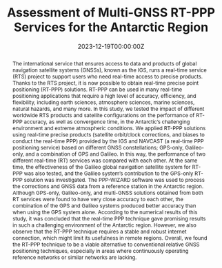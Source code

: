 ---
title: "Assessment of Multi-GNSS RT-PPP Services for the Antarctic Region"
authors:
- Serdar Erol
- Reha Metin Alkan
- admin

author_notes:
- "Corresponding Author"
date: "2023-12-19T00:00:00Z"
doi: "https://doi.org/10.14430/arctic78405"

# Schedule page publish date (NOT publication's date).
publishDate: "2023-12-19T00:00:00Z"

# Publication type.
# Accepts a single type but formatted as a YAML list (for Hugo requirements).
# Enter a publication type from the CSL standard.
publication_types: ["article-journal"]

# Publication name and optional abbreviated publication name.
publication: "*ARCTIC, 76*(3)"
publication_short: ""

abstract: The international service that ensures access to data and products of global navigation satellite systems (GNSSs), known as the IGS, runs a real-time service (RTS) project to support users who need real-time access to precise products. Thanks to the RTS project, it is now possible to obtain real-time precise point positioning (RT-PPP) solutions. RT-PPP can be used in many real-time positioning applications that require a high level of accuracy, efficiency, and flexibility, including earth sciences, atmosphere sciences, marine sciences, natural hazards, and many more. In this study, we tested the impact of different worldwide RTS products and satellite configurations on the performance of RT-PPP accuracy, as well as convergence time, in the Antarctic’s challenging environment and extreme atmospheric conditions. We applied RT-PPP solutions using real-time precise products (satellite orbit/clock corrections, and biases to conduct the real-time PPP) provided by the IGS and NAVCAST (a real-time PPP positioning service) based on different GNSS constellations; GPS-only, Galileo-only, and a combination of GPS and Galileo. In this way, the performance of two different real-time (RT) services was compared with each other. At the same time, the effectiveness of the Galileo global navigation satellite system for RT-PPP was also tested, and the Galileo system’s contribution to the GPS-only RT-PPP solution was investigated. The PPP-WIZARD software was used to process the corrections and GNSS data from a reference station in the Antarctic region. Although GPS-only, Galileo-only, and multi-GNSS solutions obtained from both RT services were found to have very close accuracy to each other, the combination of the GPS and Galileo systems produced better accuracy than when using the GPS system alone. According to the numerical results of this study, it was concluded that the real-time PPP technique gave promising results in such a challenging environment of the Antarctic region. However, we also observe that the RT-PPP technique requires a stable and robust internet connection, which might limit its usefulness in remote regions. Overall, we found the RT-PPP technique to be a viable alternative to conventional relative GNSS positioning techniques, especially in areas where continuously operating reference networks or similar networks are lacking.
# Summary. An optional shortened abstract.
summary: 

tags:
- Source Themes
featured: false

# links:
# - name: ""
#   url: ""
url_pdf: ''
url_code: ''
url_dataset: ''
url_poster: ''
url_project: ''
url_slides: ''
url_source: ''
url_video: ''

# Featured image
# To use, add an image named `featured.jpg/png` to your page's folder. 
image:
  caption: ''
  focal_point: ""
  preview_only: false

# Associated Projects (optional).
#   Associate this publication with one or more of your projects.
#   Simply enter your project's folder or file name without extension.
#   E.g. `internal-project` references `content/project/internal-project/index.md`.
#   Otherwise, set `projects: []`.
projects: []

# Slides (optional).
#   Associate this publication with Markdown slides.
#   Simply enter your slide deck's filename without extension.
#   E.g. `slides: "example"` references `content/slides/example/index.md`.
#   Otherwise, set `slides: ""`.
slides: ''
---
